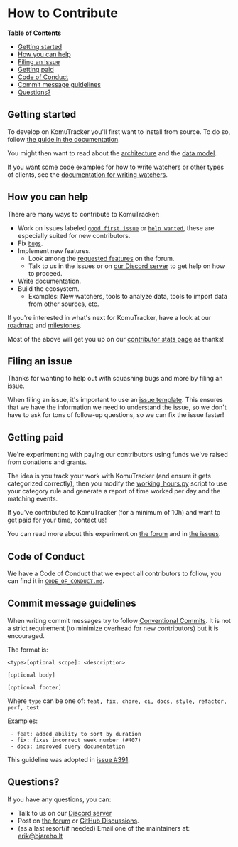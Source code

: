 How to Contribute
=================

<!-- This guide could be improved by following the advice at https://mozillascience.github.io/working-open-workshop/contributing/ -->

**Table of Contents**

 - [Getting started](#getting-started)
 - [How you can help](#how-you-can-help)
 - [Filing an issue](#filing-an-issue)
 - [Getting paid](#getting-paid)
 - [Code of Conduct](#code-of-conduct)
 - [Commit message guidelines](#commit-message-guidelines)
 - [Questions?](#questions)


## Getting started

To develop on KomuTracker you'll first want to install from source. To do so, follow [the guide in the documentation](https://komutracker.readthedocs.io/en/latest/installing-from-source.html).

You might then want to read about the [architecture](https://komutracker.readthedocs.io/en/latest/architecture.html) and the [data model](https://komutracker.readthedocs.io/en/latest/buckets-and-events.html).

If you want some code examples for how to write watchers or other types of clients, see the [documentation for writing watchers](https://docs.komutracker.net/en/latest/examples/writing-watchers.html).


## How you can help

There are many ways to contribute to KomuTracker:

 - Work on issues labeled [`good first issue`][good first issue] or [`help wanted`][help wanted], these are especially suited for new contributors.
 - Fix [`bugs`][bugs].
 - Implement new features.
   - Look among the [requested features][requested features] on the forum.
   - Talk to us in the issues or on [our Discord server][discord] to get help on how to proceed.
 - Write documentation.
 - Build the ecosystem.
   - Examples: New watchers, tools to analyze data, tools to import data from other sources, etc.

If you're interested in what's next for KomuTracker, have a look at our [roadmap][roadmap] and [milestones][milestones].

Most of the above will get you up on our [contributor stats page][contributors] as thanks!

[good first issue]: https://github.com/KomuTracker/komutracker/issues?q=is%3Aissue+is%3Aopen+label%3A%22good+first+issue%22
[help wanted]: https://github.com/KomuTracker/komutracker/issues?q=is%3Aissue+is%3Aopen+label%3A%22help+wanted%22
[bugs]: https://github.com/KomuTracker/komutracker/issues?q=is%3Aissue+is%3Aopen+label%3A%22type%3A+bug%22
[milestones]: https://github.com/KomuTracker/komutracker/milestones
[roadmap]: https://github.com/orgs/KomuTracker/projects/2
[requested features]: https://forum.komutracker.net/c/features
[contributors]: http://komutracker.net/contributors/


## Filing an issue

Thanks for wanting to help out with squashing bugs and more by filing an issue.

When filing an issue, it's important to use an [issue template](https://github.com/KomuTracker/komutracker/issues/new/choose). This ensures that we have the information we need to understand the issue, so we don't have to ask for tons of follow-up questions, so we can fix the issue faster!


## Getting paid

We're experimenting with paying our contributors using funds we've raised from donations and grants. 

The idea is you track your work with KomuTracker (and ensure it gets categorized correctly), then you modify the [working_hours.py](https://github.com/KomuTracker/aw-client/blob/master/examples/working_hours.py) script to use your category rule and generate a report of time worked per day and the matching events.

If you've contributed to KomuTracker (for a minimum of 10h) and want to get paid for your time, contact us!

You can read more about this experiment on [the forum](https://forum.komutracker.net/t/getting-paid-with-komutracker/986) and in [the issues](https://github.com/KomuTracker/komutracker/issues/458).


## Code of Conduct

We have a Code of Conduct that we expect all contributors to follow, you can find it in [`CODE_OF_CONDUCT.md`](./CODE_OF_CONDUCT.md).


## Commit message guidelines

When writing commit messages try to follow [Conventional Commits](https://www.conventionalcommits.org/). It is not a strict requirement (to minimize overhead for new contributors) but it is encouraged.

The format is: 

```
<type>[optional scope]: <description>

[optional body]

[optional footer]
```

Where `type` can be one of: `feat, fix, chore, ci, docs, style, refactor, perf, test`

Examples:

```
 - feat: added ability to sort by duration
 - fix: fixes incorrect week number (#407)
 - docs: improved query documentation 
```

This guideline was adopted in [issue #391](https://github.com/KomuTracker/komutracker/issues/391).


## Questions?

If you have any questions, you can:

 - Talk to us on our [Discord server][discord]
 - Post on [the forum][forum] or [GitHub Discussions][github discussions].
 - (as a last resort/if needed) Email one of the maintainers at: [erik@bjareho.lt](mailto:erik@bjareho.lt)

[forum]: https://forum.komutracker.net
[github discussions]: https://github.com/KomuTracker/komutracker/discussions
[discord]: https://discord.gg/vDskV9q
